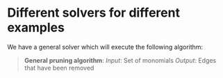 # Different solvers for different examples

We have a general solver which will execute the following algorithm:

> __General pruning algorithm__:
*Input*: Set of monomials
*Output*: Edges that have been removed